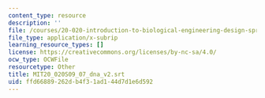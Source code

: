 ```yaml
---
content_type: resource
description: ''
file: /courses/20-020-introduction-to-biological-engineering-design-spring-2009/ffd66889262db4f31ad144d7d1e6d592_MIT20_020S09_07_dna-v2.srt
file_type: application/x-subrip
learning_resource_types: []
license: https://creativecommons.org/licenses/by-nc-sa/4.0/
ocw_type: OCWFile
resourcetype: Other
title: MIT20_020S09_07_dna_v2.srt
uid: ffd66889-262d-b4f3-1ad1-44d7d1e6d592
---
```

